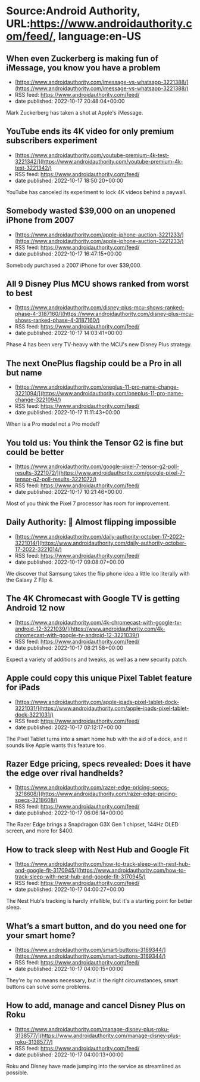 # Source:Android Authority, URL:https://www.androidauthority.com/feed/, language:en-US

## When even Zuckerberg is making fun of iMessage, you know you have a problem
 - [https://www.androidauthority.com/imessage-vs-whatsapp-3221388/](https://www.androidauthority.com/imessage-vs-whatsapp-3221388/)
 - RSS feed: https://www.androidauthority.com/feed/
 - date published: 2022-10-17 20:48:04+00:00

Mark Zuckerberg has taken a shot at Apple's iMessage.

## YouTube ends its 4K video for only premium subscribers experiment
 - [https://www.androidauthority.com/youtube-premium-4k-test-3221342/](https://www.androidauthority.com/youtube-premium-4k-test-3221342/)
 - RSS feed: https://www.androidauthority.com/feed/
 - date published: 2022-10-17 18:50:20+00:00

YouTube has canceled its experiment to lock 4K videos behind a paywall.

## Somebody wasted $39,000 on an unopened iPhone from 2007
 - [https://www.androidauthority.com/apple-iphone-auction-3221233/](https://www.androidauthority.com/apple-iphone-auction-3221233/)
 - RSS feed: https://www.androidauthority.com/feed/
 - date published: 2022-10-17 16:47:15+00:00

Somebody purchased a 2007 iPhone for over $39,000.

## All 9 Disney Plus MCU shows ranked from worst to best
 - [https://www.androidauthority.com/disney-plus-mcu-shows-ranked-phase-4-3187160/](https://www.androidauthority.com/disney-plus-mcu-shows-ranked-phase-4-3187160/)
 - RSS feed: https://www.androidauthority.com/feed/
 - date published: 2022-10-17 14:03:41+00:00

Phase 4 has been very TV-heavy with the MCU's new Disney Plus strategy.

## The next OnePlus flagship could be a Pro in all but name
 - [https://www.androidauthority.com/oneplus-11-pro-name-change-3221094/](https://www.androidauthority.com/oneplus-11-pro-name-change-3221094/)
 - RSS feed: https://www.androidauthority.com/feed/
 - date published: 2022-10-17 11:11:43+00:00

When is a Pro model not a Pro model?

## You told us: You think the Tensor G2 is fine but could be better
 - [https://www.androidauthority.com/google-pixel-7-tensor-g2-poll-results-3221072/](https://www.androidauthority.com/google-pixel-7-tensor-g2-poll-results-3221072/)
 - RSS feed: https://www.androidauthority.com/feed/
 - date published: 2022-10-17 10:21:46+00:00

Most of you think the Pixel 7 processor has room for improvement.

## Daily Authority: 👏 Almost flipping impossible
 - [https://www.androidauthority.com/daily-authority-october-17-2022-3221014/](https://www.androidauthority.com/daily-authority-october-17-2022-3221014/)
 - RSS feed: https://www.androidauthority.com/feed/
 - date published: 2022-10-17 09:08:07+00:00

We discover that Samsung takes the flip phone idea a little loo literally with the Galaxy Z Flip 4.

## The 4K Chromecast with Google TV is getting Android 12 now
 - [https://www.androidauthority.com/4k-chromecast-with-google-tv-android-12-3221039/](https://www.androidauthority.com/4k-chromecast-with-google-tv-android-12-3221039/)
 - RSS feed: https://www.androidauthority.com/feed/
 - date published: 2022-10-17 08:21:58+00:00

Expect a variety of additions and tweaks, as well as a new security patch.

## Apple could copy this unique Pixel Tablet feature for iPads
 - [https://www.androidauthority.com/apple-ipads-pixel-tablet-dock-3221031/](https://www.androidauthority.com/apple-ipads-pixel-tablet-dock-3221031/)
 - RSS feed: https://www.androidauthority.com/feed/
 - date published: 2022-10-17 07:12:17+00:00

The Pixel Tablet turns into a smart home hub with the aid of a dock, and it sounds like Apple wants this feature too.

## Razer Edge pricing, specs revealed: Does it have the edge over rival handhelds?
 - [https://www.androidauthority.com/razer-edge-pricing-specs-3218608/](https://www.androidauthority.com/razer-edge-pricing-specs-3218608/)
 - RSS feed: https://www.androidauthority.com/feed/
 - date published: 2022-10-17 06:06:14+00:00

The Razer Edge brings a Snapdragon G3X Gen 1 chipset, 144Hz OLED screen, and more for $400.

## How to track sleep with Nest Hub and Google Fit
 - [https://www.androidauthority.com/how-to-track-sleep-with-nest-hub-and-google-fit-3170945/](https://www.androidauthority.com/how-to-track-sleep-with-nest-hub-and-google-fit-3170945/)
 - RSS feed: https://www.androidauthority.com/feed/
 - date published: 2022-10-17 04:00:27+00:00

The Nest Hub's tracking is hardly infallible, but it's a starting point for better sleep.

## What’s a smart button, and do you need one for your smart home?
 - [https://www.androidauthority.com/smart-buttons-3169344/](https://www.androidauthority.com/smart-buttons-3169344/)
 - RSS feed: https://www.androidauthority.com/feed/
 - date published: 2022-10-17 04:00:15+00:00

They're by no means necessary, but in the right circumstances, smart buttons can solve some problems.

## How to add, manage and cancel Disney Plus on Roku
 - [https://www.androidauthority.com/manage-disney-plus-roku-3138577/](https://www.androidauthority.com/manage-disney-plus-roku-3138577/)
 - RSS feed: https://www.androidauthority.com/feed/
 - date published: 2022-10-17 04:00:13+00:00

Roku and Disney have made jumping into the service as streamlined as possible.

